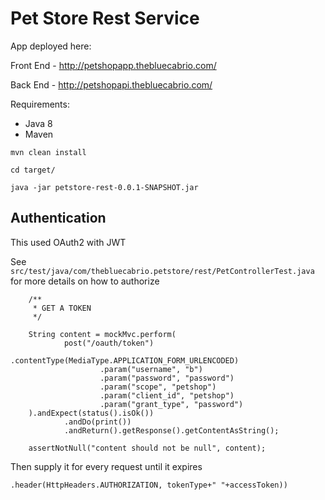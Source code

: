 # Pet Store Rest Service

App deployed here:

Front End - http://petshopapp.thebluecabrio.com/

Back End - http://petshopapi.thebluecabrio.com/

Requirements:
- Java 8
- Maven

`mvn clean install`

`cd target/`

`java -jar petstore-rest-0.0.1-SNAPSHOT.jar`

## Authentication

This used OAuth2 with JWT

See `src/test/java/com/thebluecabrio.petstore/rest/PetControllerTest.java` for more details on how to authorize

```
    /**
     * GET A TOKEN
     */

    String content = mockMvc.perform(
            post("/oauth/token")
                    .contentType(MediaType.APPLICATION_FORM_URLENCODED)
                    .param("username", "b")
                    .param("password", "password")
                    .param("scope", "petshop")
                    .param("client_id", "petshop")
                    .param("grant_type", "password")
    ).andExpect(status().isOk())
            .andDo(print())
            .andReturn().getResponse().getContentAsString();

    assertNotNull("content should not be null", content);
```

Then supply it for every request until it expires

```
.header(HttpHeaders.AUTHORIZATION, tokenType+" "+accessToken))
```



